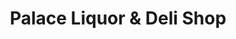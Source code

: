 ---
title: "Palace Liquor & Deli Shop"
url: /clawson/palace-liquor-and-deli-shop/
shop: convenience
---